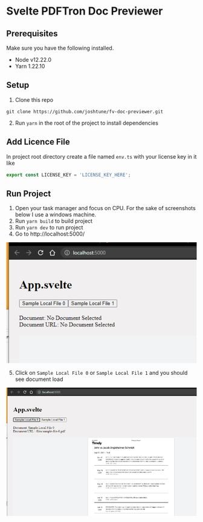 # Svelte PDFTron Doc Previewer

## Prerequisites
Make sure you have the following installed.
- Node v12.22.0
- Yarn 1.22.10

## Setup
1. Clone this repo
```shell
git clone https://github.com/joshtune/fv-doc-previewer.git
```
2. Run `yarn` in the root of the project to install dependencies

## Add Licence File
In project root directory create a file named `env.ts` with your license key in it like
```typescript
export const LICENSE_KEY = 'LICENSE_KEY_HERE';
```

## Run Project
1. Open your task manager and focus on CPU.  For the sake of screenshots below I use a windows machine.
2. Run `yarn build` to build project
3. Run `yarn dev` to run project
4. Go to http://localhost:5000/

![Screenshot 1](docs/doc-screenshot-1.png)

5. Click on `Sample Local File 0` or `Sample Local File 1` and you should see document load

![Screenshot 2](docs/doc-screenshot-2.png)